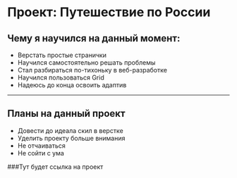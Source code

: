 # Проект: Путешествие по России


## Чему я научился на данный момент:
* Верстать простые странички
* Научился самостоятельно решать проблемы
* Стал разбираться по-тихоньку в веб-разработке
* Научился пользоваться Grid
* Надеюсь до конца освоить адаптив

***
## Планы на данный проект

* Довести до идеала скил в верстке
* Уделить проекту больше внимания
* Не отчаиваться
* Не сойти с ума

###Тут будет ссылка на проект


